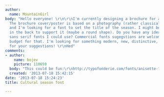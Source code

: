 ```yaml
---
author:
  name: MountainGirl
body: "Hello everyone! \r\n\r\nI'm currently designing a brochure for a cultural season.
  The brochure cover/poster is based on a photography (rather classical atmosphere),
  and I'm looking for a font to set the title of the season. I might be using a shape
  in the back to support it (maybe a round shape). Do you have any ideas of modern
  sans serif fonts I could use? Commercial fonts sugegstions are welcome, I have a
  budget for that. I'm looking for something modern, new, distinctive, appealing.\r\n\r\nThanks
  for your suggestions! \r\nHed"
comments:
- author:
    name: bojev
    picture: 110659
  body: "This could be fun:\r\nhttp://typofonderie.com/fonts/anisette-family/#family"
  created: '2013-07-18 15:42:15'
date: '2013-07-18 15:24:23'
title: Cultural season font

---
```

